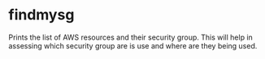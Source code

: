 # findmysg

Prints the list of AWS resources and their security group. This will help in assessing which security group are is use and where are they being used.